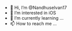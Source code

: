 - 👋 Hi, I’m @Nandhuselvan17
- 👀 I’m interested in iOS
- 🌱 I’m currently learning ...
- 📫 How to reach me ...

<!---
Nandhuselvan17/Nandhuselvan17 is a ✨ special ✨ repository because its `README.md` (this file) appears on your GitHub profile.
You can click the Preview link to take a look at your changes.
--->
